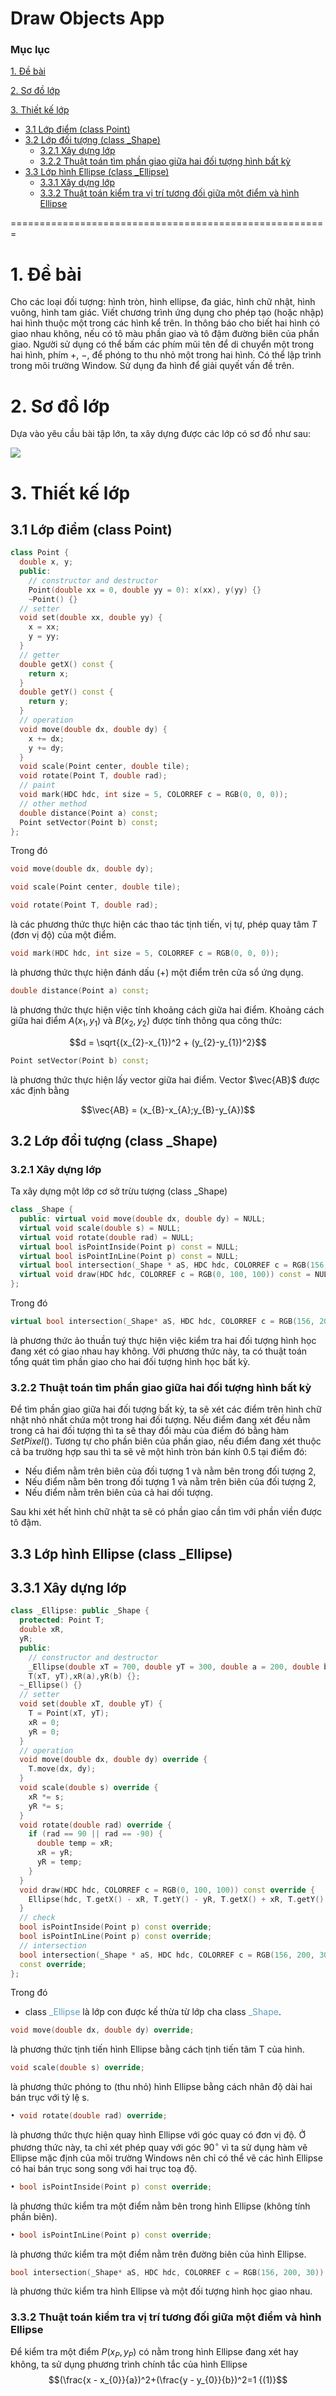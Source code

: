 <h1>Draw Objects App</h1>

### Mục lục
[1. Đề bài](#1-đề-bài)

[2. Sơ đồ lớp](#2-sơ-đồ-lớp)

[3. Thiết kế lớp](#3-thiết-kế-lớp)
- [3.1 Lớp điểm (class Point)](#31-lớp-điểm-class-point)
- [3.2 Lớp đối tượng (class _Shape)](#32-lớp-đổi-tượng-class-_shape)
    - [3.2.1 Xây dựng lớp](#321-xây-dựng-lớp)
    - [3.2.2 Thuật toán tìm phần giao giữa hai đối tượng hình bất kỳ](#322-thuật-toán-tìm-phần-giao-giữa-hai-đối-tượng-hình-bất-kỳ)
- [3.3 Lớp hình Ellipse (class _Ellipse)](#33-lớp-hình-ellipse-class-_ellipse)
    - [3.3.1 Xây dựng lớp](#331-xây-dựng-lớp)
    - [3.3.2 Thuật toán kiểm tra vị trí tương đối giữa một điểm và hình Ellipse](#332-thuật-toán-kiểm-tra-vị-trí-tương-đối-giữa-một-điểm-và-hình-ellipse)

=======================================================
<a name='1Debai'></a>  
# 1. **Đề bài**
Cho các loại đối tượng: hình tròn, hình ellipse, đa giác, hình chữ nhật, hình vuông, hình tam giác. Viết chương trình ứng dụng cho phép tạo (hoặc nhập) hai hình thuộc một trong các hình kể trên. In thông báo cho biết hai hình có giao nhau không, nếu có tô màu phần giao và tô đậm đường biên của phần giao. Người sử dụng có thể bấm các phím mũi tên để di chuyển một trong hai hình, phím +, −, để phóng to thu nhỏ một trong hai hình. Có thể lập trình trong môi trường Window. Sử dụng đa hình để giải quyết vấn đề trên.

<a name='2Sodolop'></a>  

# 2. **Sơ đồ lớp**
Dựa vào yêu cầu bài tập lớn, ta xây dựng được các lớp có sơ đồ như sau:

![](Pic/Sodolop.png)

<a name='3Thietkelop'></a>  
# 3. Thiết kế lớp

<a name='31lopdiem'></a> 
## 3.1 Lớp điểm (class Point)

```c++
class Point {
  double x, y;
  public:
    // constructor and destructor
    Point(double xx = 0, double yy = 0): x(xx), y(yy) {}
    ~Point() {}
  // setter
  void set(double xx, double yy) {
    x = xx;
    y = yy;
  }
  // getter
  double getX() const {
    return x;
  }
  double getY() const {
    return y;
  }
  // operation
  void move(double dx, double dy) {
    x += dx;
    y += dy;
  }
  void scale(Point center, double tile);
  void rotate(Point T, double rad);
  // paint
  void mark(HDC hdc, int size = 5, COLORREF c = RGB(0, 0, 0));
  // other method
  double distance(Point a) const;
  Point setVector(Point b) const;
};

```

Trong đó

```C++
void move(double dx, double dy);

void scale(Point center, double tile);

void rotate(Point T, double rad);
```

là các phương thức thực hiện các thao tác tịnh tiến, vị tự, phép quay tâm _T_ (đơn vị độ) của một điểm.

```c++
void mark(HDC hdc, int size = 5, COLORREF c = RGB(0, 0, 0));
```

là phương thức thực hiện đánh dấu (+) một điểm trên cửa sổ ứng dụng.

```c++
double distance(Point a) const;
```

là phương thức thực hiện việc tính khoảng cách giữa hai điểm. Khoảng cách giữa hai điểm $A(x_{1} ,y_{1})$ và $B(x_{2},y_{2})$ được tính thông qua công thức:

$$d = \sqrt{(x_{2}-x_{1})^2 + (y_{2}-y_{1})^2}$$

```c++
Point setVector(Point b) const;
```

là phương thức thực hiện lấy vector giữa hai điểm. Vector $\vec{AB}$ được xác định bằng

$$\vec{AB} = (x_{B}-x_{A};y_{B}-y_{A})$$

<a name ="32lopdoituong"></a>
## 3.2 Lớp đổi tượng (class _Shape)

<a name ="321xaydunglop"></a>
### 3.2.1 Xây dựng lớp

Ta xây dựng một lớp cơ sở trừu tượng (class \_Shape)

```c++
class _Shape {
  public: virtual void move(double dx, double dy) = NULL;
  virtual void scale(double s) = NULL;
  virtual void rotate(double rad) = NULL;
  virtual bool isPointInside(Point p) const = NULL;
  virtual bool isPointInLine(Point p) const = NULL;
  virtual bool intersection(_Shape * aS, HDC hdc, COLORREF c = RGB(156, 200, 30)) const = NULL;
  virtual void draw(HDC hdc, COLORREF c = RGB(0, 100, 100)) const = NULL;
};
```

Trong đó

```C++
virtual bool intersection(_Shape* aS, HDC hdc, COLORREF c = RGB(156, 200, 30)) const = NULL;
```

là phương thức ảo thuần tuý thực hiện việc kiểm tra hai đối tượng hình học đang xét có giao nhau hay không. Với phương thức này, ta có thuật toán tổng quát tìm phần giao cho hai đối tượng hình học bất kỳ.

<a name ="322thuattoantimphangiaogiua2doituonghinhbatky"></a>
### 3.2.2 Thuật toán tìm phần giao giữa hai đối tượng hình bất kỳ

Để tìm phần giao giữa hai đối tượng bất kỳ, ta sẽ xét các điểm trên hình chữ nhật nhỏ nhất chứa một trong hai đối tượng. Nếu điểm đang xét đều nằm trong cả hai đối tượng thì ta sẽ thay đổi màu của điểm đó bằng hàm $SetPixel()$. Tương tự cho phần biên của phần giao, nếu điểm đang xét thuộc cả ba trường hợp sau thì ta sẽ vẽ một hình tròn bán kính 0.5 tại điểm đó:

- Nếu điểm nằm trên biên của đối tượng 1 và nằm bên trong đối tượng 2,
- Nếu điểm nằm bên trong đối tượng 1 và nằm trên biên của đối tượng 2,
- Nếu điểm nằm trên biên của cả hai dối tượng.

Sau khi xét hết hình chữ nhật ta sẽ có phần giao cần tìm với phần viền được tô đậm.

<a name ="33lophinhellipse"></a>
## 3.3 Lớp hình Ellipse (class _Ellipse)

<a name ="331xaydunglop"></a>
## 3.3.1 Xây dựng lớp

```C++
class _Ellipse: public _Shape {
  protected: Point T;
  double xR,
  yR;
  public:
    // constructor and destructor
    _Ellipse(double xT = 700, double yT = 300, double a = 200, double b = 100): 
    T(xT, yT),xR(a),yR(b) {};
  ~_Ellipse() {}
  // setter
  void set(double xT, double yT) {
    T = Point(xT, yT);
    xR = 0;
    yR = 0;
  }
  // operation
  void move(double dx, double dy) override {
    T.move(dx, dy);
  }
  void scale(double s) override {
    xR *= s;
    yR *= s;
  }
  void rotate(double rad) override {
    if (rad == 90 || rad == -90) {
      double temp = xR;
      xR = yR;
      yR = temp;
    }
  }
  void draw(HDC hdc, COLORREF c = RGB(0, 100, 100)) const override {
    Ellipse(hdc, T.getX() - xR, T.getY() - yR, T.getX() + xR, T.getY() + yR);
  }
  // check
  bool isPointInside(Point p) const override;
  bool isPointInLine(Point p) const override;
  // intersection
  bool intersection(_Shape * aS, HDC hdc, COLORREF c = RGB(156, 200, 30))
  const override;
};
```
Trong đó
 - class <span style="color:rgb(96, 158, 187)">_Ellipse</span> là lớp con được kế thừa từ lớp cha class <span style="color:rgb(96, 158, 187)">_Shape</span>.

 ```C++
void move(double dx, double dy) override;
 ``` 
là phương thức tịnh tiến hình Ellipse bằng cách tịnh tiến tâm T của hình.
 ```C++
void scale(double s) override;
```
là phương thức phóng to (thu nhỏ) hình Ellipse bằng cách nhân độ dài hai bán trục
với tỷ lệ s.
```C++
• void rotate(double rad) override;
```
là phương thức thực hiện quay hình Ellipse với góc quay có đơn vị độ. Ở phương
thức này, ta chỉ xét phép quay với góc $90^\circ$ vì ta sử dụng hàm vẽ Ellipse mặc định
của môi trường Windows nên chỉ có thể vẽ các hình Ellipse có hai bán trục song
song với hai trục toạ độ.
```C++
• bool isPointInside(Point p) const override;
```
là phương thức kiểm tra một điểm nằm bên trong hình Ellipse (không tính phần
biên).
```C++
• bool isPointInLine(Point p) const override;
```
là phương thức kiểm tra một điểm nằm trên đường biên của hình Ellipse.
```C++
bool intersection(_Shape* aS, HDC hdc, COLORREF c = RGB(156, 200, 30)) const override;
```
là phương thức kiểm tra hình Ellipse và một đối tượng hình học giao nhau.

<a name="332thuattoankiemtravitrituongdoigiuamotdiemvahinhellipse"></a>
### 3.3.2 Thuật toán kiểm tra vị trí tương đối giữa một điểm và hình Ellipse
Để kiểm tra một điểm $P(x_{P}, y_{P})$ có nằm trong hình Ellipse đang xét hay không, ta sử
dụng phương trình chính tắc của hình Ellipse
$$(\frac{x - x_{0}}{a})^2+(\frac{y - y_{0}}{b})^2=1 {(1)}$$
